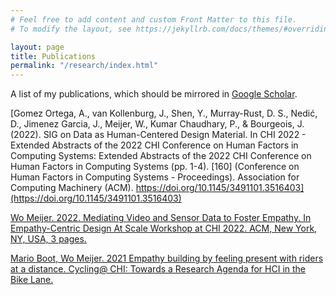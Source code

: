 ```yaml
---
# Feel free to add content and custom Front Matter to this file.
# To modify the layout, see https://jekyllrb.com/docs/themes/#overriding-theme-defaults

layout: page
title: Publications
permalink: "/research/index.html"
---
```


A list of my publications, which should be mirrored in [Google Scholar](https://scholar.google.com/citations?user=4eH0VpIAAAAJ&hl=en).

[Gomez Ortega, A., van Kollenburg, J., Shen, Y., Murray-Rust, D. S., Nedić, D., Jimenez Garcia, J., Meijer, W., Kumar Chaudhary, P., & Bourgeois, J. (2022). SIG on Data as Human-Centered Design Material. In CHI 2022 - Extended Abstracts of the 2022 CHI Conference on Human Factors in Computing Systems: Extended Abstracts of the 2022 CHI Conference on Human Factors in Computing Systems (pp. 1-4). [160] (Conference on Human Factors in Computing Systems - Proceedings). Association for Computing Machinery (ACM). https://doi.org/10.1145/3491101.3516403](https://doi.org/10.1145/3491101.3516403)

[Wo Meijer. 2022. Mediating Video and Sensor Data to Foster Empathy. In Empathy-Centric Design At Scale Workshop at CHI 2022. ACM, New York, NY, USA, 3 pages.](https://empathich.com/2022/papers/EmpathiCH2022_paper_8.pdf)

[Mario Boot, Wo Meijer. 2021 Empathy building by feeling present with riders at a distance. Cycling@ CHI: Towards a Research Agenda for HCI in the Bike Lane.](./publications/Empathy%20building%20by%20feeling%20present%20with%20riders%20at%20a%20distance.pdf)
